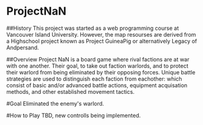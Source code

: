 ProjectNaN
==========


##History
This project was started as a web programming course at Vancouver Island University. However, the map resourses are derived from a Highschool project known as Project GuineaPig or alternatively Legacy of Andpersand. 

##Overview
Project NaN is a board game where rival factions are at war with one another. Their goal, to take out faction warlords, and to protect their warlord from being eliminated by their opposing forces. Unique battle strategies are used to distinguish each faction from eachother: which consist of basic and/or advanced battle actions, equipment acquisation methods, and other established movement tactics.

#Goal
Eliminated the enemy's warlord.

#How to Play
TBD, new controlls being implemented.

